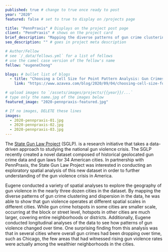 ```yaml
---
published: true # change to true once ready to post
year: "2020"
featured: false # set to true to display on /projects page

title: "PennPraxis" # Displays on the project post page
client: "PennPraxis" # shows on the project card
brief_description: "Mapping the diverse patterns of gun crime clustering from the SGLP dataset" # shows on the project card
seo_description: "" # goes in project meta description

# Author/Fellow
# see `/_data/fellows.yml` for a list of fellows
# use the camel case version of the fellow's name
fellow: "eugeneChong"

blogs: # bullet list of blogs
  - title: "Choosing a Cell Size for Point Pattern Analysis: Gun Crimes in Baltimore"
    link: "https://www.azavea.com/blog/2020/09/04/choosing-cell-size-for-point-pattern-analysis/"

# upload images to `/assets/images/projects/{{year}}/...`
# type only the name.jpg of the images below
featured_image: "2020-pennpraxis-featured.jpg"

# If no images, DELETE these lines
images:
  - 2020-pennpraxis-01.jpg
  - 2020-pennpraxis-02.jpg
  - 2020-pennpraxis-03.jpg
---
```

The [State Gun Law Project](https://stategunlawproject.org/) (SGLP). is a research initiative that takes a data-driven approach to studying the national gun violence crisis. The SGLP recently created a novel dataset composed of historical geolocated gun crime data and gun laws for 34 American cities. In partnership with PennPraxis, the State Gun Law Project was interested in conducting an exploratory spatial analysis of this new dataset in order to further understanding of the gun violence crisis in America. 

Eugene conducted a variety of spatial analyses to explore the geography of gun violence in the nearly three dozen cities in the dataset. By mapping the diverse patterns of gun crime clustering and dispersion in the data, he was able to show that gun violence operates at different spatial scales in different cities. While gun crime hotspots in some cities are smaller scale, occurring at the block or street level, hotspots in other cities are much larger, covering entire neighborhoods or districts. Additionally, Eugene conducted longitudinal analyses of the data to see how patterns of gun violence changed over time. One surprising finding from this analysis was that in several cities where overall gun crimes had been dropping over time, such as Chicago, the few areas that had witnessed rising gun violence rates were actually among the wealthier neighborhoods in the cities.